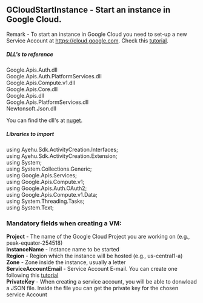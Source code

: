 ## GCloudStartInstance - Start an instance in Google Cloud.

Remark - To start an instance in Google Cloud you need to set-up a new Service Account at https://cloud.google.com. Check this [tutorial](https://docs.bmc.com/docs/PATROL4GoogleCloudPlatform/10/creating-a-service-account-key-in-the-google-cloud-platform-project-799095477.html).  

##### DLL's to reference
Google.Apis.Auth.dll  
Google.Apis.Auth.PlatformServices.dll  
Google.Apis.Compute.v1.dll  
Google.Apis.Core.dll  
Google.Apis.dll  
Google.Apis.PlatformServices.dll  
Newtonsoft.Json.dll  

You can find the dll's at [nuget](https://www.nuget.org/packages/Google.Apis.Compute.v1).

##### Libraries to import
using Ayehu.Sdk.ActivityCreation.Interfaces;  
using Ayehu.Sdk.ActivityCreation.Extension;  
using System;  
using System.Collections.Generic;  
using Google.Apis.Services;  
using Google.Apis.Compute.v1;  
using Google.Apis.Auth.OAuth2;  
using Google.Apis.Compute.v1.Data;  
using System.Threading.Tasks;  
using System.Text;  

### Mandatory fields when creating a VM:
**Project**				- The name of the Google Cloud Project you are working on (e.g.,  peak-equator-254518)  
**InstanceName**		- Instance name to be started  
**Region**				- Region which the instance will be hosted (e.g., us-central1-a)  
**Zone**				- Zone inside the instance, usually a letter  
**ServiceAccountEmail**	- Service Account E-mail. You can create one following this [tutorial](https://docs.bmc.com/docs/PATROL4GoogleCloudPlatform/10/creating-a-service-account-key-in-the-google-cloud-platform-project-799095477.html)  
**PrivateKey**			- When creating a service account, you will be able to donwload a JSON file. Inside the file you can get the private key for the chosen service Account  